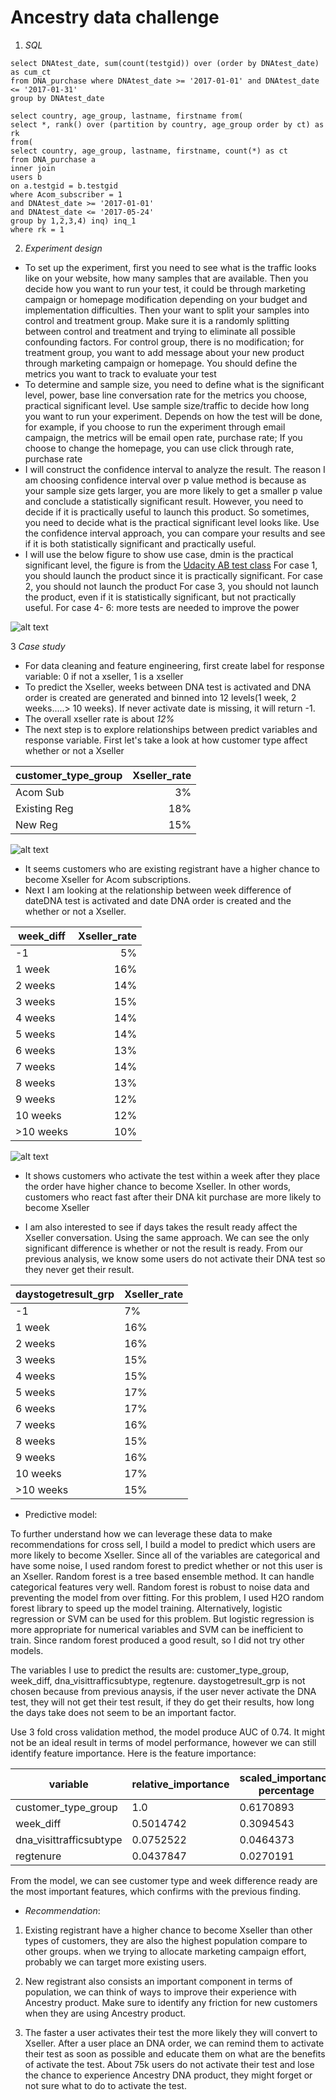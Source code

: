 # Ancestry data challenge
1. *SQL*
```
select DNAtest_date, sum(count(testgid)) over (order by DNAtest_date) as cum_ct
from DNA_purchase where DNAtest_date >= '2017-01-01' and DNAtest_date <= '2017-01-31'
group by DNAtest_date
```

```
select country, age_group, lastname, firstname from(
select *, rank() over (partition by country, age_group order by ct) as rk
from(
select country, age_group, lastname, firstname, count(*) as ct
from DNA_purchase a
inner join
users b
on a.testgid = b.testgid
where Acom_subscriber = 1
and DNAtest_date >= '2017-01-01'
and DNAtest_date <= '2017-05-24'
group by 1,2,3,4) inq) inq_1
where rk = 1
```

2. *Experiment design*
- To set up the experiment, first you need to see what is the traffic looks like on your website, how many samples that are available. Then you decide how you want to run your test, it could be through marketing campaign or homepage modification depending on your budget and implementation difficulties. Then your want to split your samples into control and treatment group. Make sure it is a randomly splitting between control and treatment and trying to eliminate all possible confounding factors. For control group, there is no modification; for treatment group, you want to add message about your new product through marketing campaign or homepage. You should define the metrics you want to track to evaluate your test
- To determine and sample size, you need to define what is the significant level, power, base line conversation rate for the metrics you choose, practical significant level. Use sample size/traffic to decide how long you want to run your experiment. Depends on how the test will be done, for example, if you choose to run the experiment through email campaign, the metrics will be email open rate, purchase rate; If you choose to change the homepage, you can use click through rate, purchase rate
- I will construct the confidence interval to analyze the result. The reason I am choosing confidence interval over p value method is because as your sample size gets larger, you are more likely to get a smaller p value and conclude a statistically significant result. However, you need to decide if it is practically useful to launch this product. So sometimes, you need to decide what is the practical significant level looks like. Use the confidence interval approach, you can compare your results and see if it is both statistically significant and practically useful.
- I will use the below figure to show use case, dmin is the practical significant level, the figure is from the 
[Udacity AB test class](https://www.udacity.com/course/ab-testing--ud257) For case 1, you should launch the product since it is practically significant. For case 2, you should not launch the product For case 3, you should not launch the product, even if it is statistically significant, but not practically useful. For case 4- 6: more tests are needed to improve the power

![alt text](https://github.com/Yuming408/ancestry/blob/master/Screen%20Shot%202017-10-27%20at%203.49.53%20PM.png "ab test")

3 *Case study*
- For data cleaning and feature engineering, first 
create label for response variable: 0 if not a xseller, 1 is a xseller
- To predict the Xseller, weeks between DNA test is activated and DNA order is created are generated and binned into 12 levels(1 week, 2 weeks.....> 10 weeks).  If never activate date is missing, it will return -1. 
- The overall xseller rate is about *12%*
- The next step is to explore relationships between predict variables and response variable. First let's take a look at how customer type affect whether or not a Xseller

|customer_type_group| Xseller_rate|
|------------------ |------------:|
| Acom Sub     | 3%|
|Existing Reg|18%|
|New Reg|15%|

![alt text](https://github.com/Yuming408/ancestry/blob/master/Screen%20Shot%202017-10-28%20at%2010.12.10%20PM.png)

- It seems customers who are existing registrant have a higher chance to become Xseller for Acom subscriptions.
- Next I am looking at the relationship between week difference of dateDNA test is activated and date DNA order is created and the whether or not a Xseller.

|week_diff|Xseller_rate|
|---------|-----------:|
|-1|	5%|
|1 week|16%|
|2 weeks|14%|
|3 weeks|15%|
|4 weeks|14%|
|5 weeks|14%|
|6 weeks|13%|
|7 weeks|14%|
|8 weeks|13%|
|9 weeks|12%|
|10 weeks|12%|
|>10 weeks|10%|

![alt text](https://github.com/Yuming408/ancestry/blob/master/week_diff.png)

- It shows customers who activate the test within a week after they place the order have higher chance to become Xseller. In other words, customers who react fast after their DNA kit purchase are more likely to become Xseller

- I am also interested to see if days takes the result ready affect the Xseller conversation. Using the same approach. We can see the only significant difference is whether or not the result is ready. From our previous analysis, we know some users do not activate their DNA test so they never get their result. 

|daystogetresult_grp|Xseller_rate|
|-------------------|------------|
|-1|7%|
|1 week|16%|
|2 weeks|16%|
|3 weeks|15%|
|4 weeks|15%|
|5 weeks|17%|
|6 weeks|17%|
|7 weeks|16%|
|8 weeks|15%|
|9 weeks|16%|
|10 weeks|17%|
|>10 weeks|15%|


- Predictive model: 

To further understand how we can leverage these data to make recommendations for cross sell, I build a model to predict which users are more likely to become Xseller. Since all of the variables are categorical and have some noise, I used random
forest to predict whether or not this user is an Xseller. Random forest is a tree based ensemble
method. It can handle categorical features very well. Random forest is robust to noise data and preventing
the model from over fitting. For this problem, I used H2O random forest library to speed up the model
training. Alternatively, logistic regression or SVM can be used for this problem. But logistic regression is
more appropriate for numerical variables and SVM can be inefficient to train. Since random forest produced
a good result, so I did not try other models.

The variables I use to predict the results are: customer_type_group, week_diff, dna_visittrafficsubtype, regtenure. daystogetresult_grp is not chosen because from previous anaysis, if the user never activate the DNA test, they will not get their test result, if they do get their results, how long the days take does not seem to be an important factor.

Use 3 fold cross validation method, the model produce AUC of 0.74. It might not be an ideal result in terms of model performance, however we can still identify feature importance. Here is the feature importance:


|variable|	relative_importance|	scaled_importance	percentage|
|--------|---------------------|------------------------------|
|customer_type_group|1.0|	0.6170893|
|week_diff|0.5014742|	0.3094543|
|dna_visittrafficsubtype|0.0752522|	0.0464373|
|regtenure|0.0437847|	0.0270191|

From the model, we can see customer type and week difference ready are the most important features, which confirms with the previous finding.

- *Recommendation*:

1. Existing registrant have a higher chance to become Xseller than other types of customers, they are also the highest population compare to other groups. when we trying to allocate marketing campaign effort, probably we can target more existing users.

2. New registrant also consists an important component in terms of population, we can think of ways to improve their experience with Ancestry product. Make sure to identify any friction for new customers when they are using Ancestry product.

3. The faster a user activates their test the more likely they will convert to Xseller. After a user place an DNA order, we can remind them to activate their test as soon as possible and educate them on what are the benefits of activate the test. About 75k users do not activate their test and lose the chance to experience Ancestry DNA product, they might forget or not sure what to do to activate the test. 








